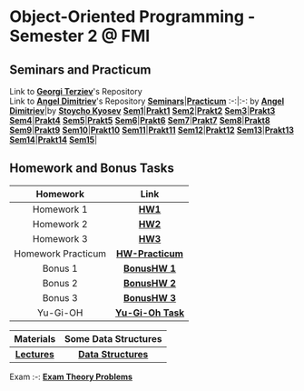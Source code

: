 # Object-Oriented Programming - Semester 2 @ FMI



## **Seminars and Practicum**
Link to [**Georgi Terziev**](https://github.com/GeorgiTerziev02/Object-oriented_programming_FMI)'s Repository  
Link to [**Angel Dimitriev**](https://github.com/Angeld55/Object-oriented_programming_FMI)'s Repository
[**Seminars**](https://github.com/RoronoaFilip/Object-Oriented_Programming/tree/main/Seminars/Seminars)|[**Practicum**](https://github.com/RoronoaFilip/Object-Oriented_Programming/tree/main/Seminars/Practicum)
:-:|:-:
by [**Angel Dimitriev**](https://github.com/Angeld55)|by [**Stoycho Kyosev**](https://github.com/stoychoX)
[**Sem1**](https://github.com/RoronoaFilip/Object-Oriented_Programming/tree/main/Seminars/Seminars/Sem.1)|[**Prakt1**](https://github.com/RoronoaFilip/Object-Oriented_Programming/tree/main/Seminars/Practicum/Pract.1)
[**Sem2**](https://github.com/RoronoaFilip/Object-Oriented_Programming/tree/main/Seminars/Seminars/Sem.2)|[**Prakt2**](https://github.com/RoronoaFilip/Object-Oriented_Programming/tree/main/Seminars/Practicum/Pract.2)
[**Sem3**](https://github.com/RoronoaFilip/Object-Oriented_Programming/tree/main/Seminars/Seminars/Sem.3)|[**Prakt3**](https://github.com/RoronoaFilip/Object-Oriented_Programming/tree/main/Seminars/Practicum/Pract.3)
[**Sem4**](https://github.com/RoronoaFilip/Object-Oriented_Programming/tree/main/Seminars/Seminars/Sem.4)|[**Prakt4**](https://github.com/RoronoaFilip/Object-Oriented_Programming/tree/main/Seminars/Practicum/Pract.4)
[**Sem5**](https://github.com/RoronoaFilip/Object-Oriented_Programming/tree/main/Seminars/Seminars/Sem.5)|[**Prakt5**](https://github.com/RoronoaFilip/Object-Oriented_Programming/tree/main/Seminars/Practicum/Pract.5)
[**Sem6**](https://github.com/RoronoaFilip/Object-Oriented_Programming/tree/main/Seminars/Seminars/Sem.6)|[**Prakt6**](https://github.com/RoronoaFilip/Object-Oriented_Programming/tree/main/Seminars/Practicum/Pract.6)
[**Sem7**](https://github.com/RoronoaFilip/Object-Oriented_Programming/tree/main/Seminars/Seminars/Sem.7)|[**Prakt7**](https://github.com/RoronoaFilip/Object-Oriented_Programming/tree/main/Seminars/Practicum/Pract.7)
[**Sem8**](https://github.com/RoronoaFilip/Object-Oriented_Programming/tree/main/Seminars/Seminars/Sem.8)|[**Prakt8**](https://github.com/RoronoaFilip/Object-Oriented_Programming/tree/main/Seminars/Practicum/Pract.8)
[**Sem9**](https://github.com/RoronoaFilip/Object-Oriented_Programming/tree/main/Seminars/Seminars/Sem.9)|[**Prakt9**](https://github.com/RoronoaFilip/Object-Oriented_Programming/tree/main/Seminars/Practicum/Pract.9)
[**Sem10**](https://github.com/RoronoaFilip/Object-Oriented_Programming/tree/main/Seminars/Seminars/Sem.10)|[**Prakt10**](https://github.com/RoronoaFilip/Object-Oriented_Programming/tree/main/Seminars/Practicum/Pract.10)
[**Sem11**](https://github.com/RoronoaFilip/Object-Oriented_Programming/tree/main/Seminars/Seminars/Sem.11)|[**Prakt11**](https://github.com/RoronoaFilip/Object-Oriented_Programming/tree/main/Seminars/Practicum/Pract.11)
[**Sem12**](https://github.com/RoronoaFilip/Object-Oriented_Programming/tree/main/Seminars/Seminars/Sem.12)|[**Prakt12**](https://github.com/RoronoaFilip/Object-Oriented_Programming/tree/main/Seminars/Practicum/Pract.12)
[**Sem13**](https://github.com/RoronoaFilip/Object-Oriented_Programming/tree/main/Seminars/Seminars/Sem.13)|[**Prakt13**](https://github.com/RoronoaFilip/Object-Oriented_Programming/tree/main/Seminars/Practicum/Pract.13)
[**Sem14**](https://github.com/RoronoaFilip/Object-Oriented_Programming/tree/main/Seminars/Seminars/Sem.14)|[**Prakt14**](https://github.com/RoronoaFilip/Object-Oriented_Programming/tree/main/Seminars/Practicum/Pract.14)
[**Sem15**](https://github.com/RoronoaFilip/Object-Oriented_Programming/tree/main/Seminars/Seminars/Sem.15)|

## **Homework and Bonus Tasks**
Homework|Link
:-:|:-:
Homework 1|[**HW1**](https://github.com/RoronoaFilip/Object-Oriented_Programming/tree/main/Homework/HW1)
Homework 2|[**HW2**](https://github.com/RoronoaFilip/Object-Oriented_Programming/tree/main/Homework/HW2)
Homework 3|[**HW3**](https://github.com/RoronoaFilip/Object-Oriented_Programming/tree/main/Homework/HW3)
Homework Practicum|[**HW-Practicum**](https://github.com/RoronoaFilip/Object-Oriented_Programming/tree/main/Homework/HW-Practicum)
Bonus 1|[**BonusHW 1**](https://github.com/RoronoaFilip/Object-Oriented_Programming/tree/main/Homework/Bonus)
Bonus 2|[**BonusHW 2**](https://github.com/RoronoaFilip/Object-Oriented_Programming/tree/main/Homework/Bonus2)
Bonus 3|[**BonusHW 3**](https://github.com/RoronoaFilip/Object-Oriented_Programming/tree/main/Homework/Bonus3)
Yu-Gi-OH|[**Yu-Gi-Oh Task**](https://github.com/RoronoaFilip/Object-Oriented_Programming/tree/main/Homework/Yu-Gi-OH)

Materials | Some Data Structures
:-:|:-:
[**Lectures**](https://github.com/RoronoaFilip/Object-Oriented_Programming/tree/main/Lectures)| [**Data Structures**](https://github.com/RoronoaFilip/Data_Structures_And_Algorithms/tree/main/Data_Structures)

Exam
:-:
[**Exam Theory Problems**](https://github.com/RoronoaFilip/Object-Oriented_Programming/tree/main/Exam/ExamThemes.pdf)
